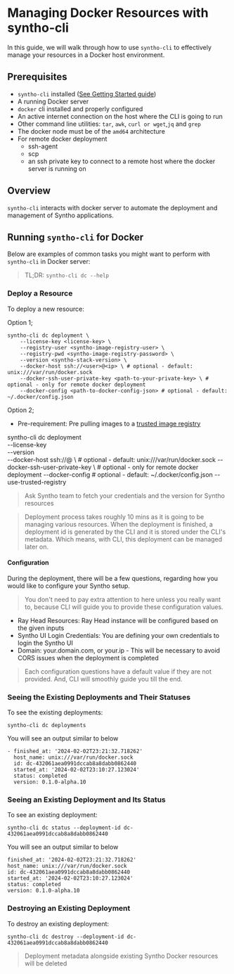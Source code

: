 # Managing Docker Resources with syntho-cli

In this guide, we will walk through how to use `syntho-cli` to effectively manage your resources in a 
Docker host environment.

## Prerequisites

* `syntho-cli` installed ([See Getting Started guide](./getting-started.md))
* A running Docker server
* `docker` cli installed and properly configured
* An active internet connection on the host where the CLI is going to run
* Other command line utilities: `tar`, `awk`, `curl or wget`,`jq` and `grep`
* The docker node must be of the `amd64` architecture
* For remote docker deployment
    * ssh-agent
    * scp
    * an ssh private key to connect to a remote host where the docker server is running on


## Overview

`syntho-cli` interacts with docker server to automate the deployment and management of Syntho applications.

## Running `syntho-cli` for Docker

Below are examples of common tasks you might want to perform with `syntho-cli` in Docker server:

> TL;DR: `syntho-cli dc --help`

### Deploy a Resource

To deploy a new resource:


Option 1;
```
syntho-cli dc deployment \
    --license-key <license-key> \
    --registry-user <syntho-image-registry-user> \
    --registry-pwd <syntho-image-registry-password> \
    --version <syntho-stack-version> \
    --docker-host ssh://<user>@<ip> \ # optional - default: unix:///var/run/docker.sock
    --docker-ssh-user-private-key <path-to-your-private-key> \ # optional - only for remote docker deployment
    --docker-config <path-to-docker-config-json> # optional - default: ~/.docker/config.json
```

Option 2;
- Pre-requirement: Pre pulling images to a [trusted image registry](./utilities.md#pulling-images-into-a-trusted-image-registry)

syntho-cli dc deployment \
    --license-key <license-key> \
    --version <syntho-stack-version> \
    --docker-host ssh://<user>@<ip> \ # optional - default: unix:///var/run/docker.sock
    --docker-ssh-user-private-key <path-to-your-private-key> \ # optional - only for remote docker deployment
    --docker-config <path-to-docker-config-json> # optional - default: ~/.docker/config.json
    --use-trusted-registry


> Ask Syntho team to fetch your credentials and the version for Syntho resources

> Deployment process takes roughly 10 mins as it is going to be managing various resources.
> When the deployment is finished, a deployment id is generated by the CLI and it is stored under
> the CLI's metadata. Which means, with CLI, this deployment can be managed later on.

#### Configuration

During the deployment, there will be a few questions, regarding how you would like to configure
your Syntho setup.

> You don't need to pay extra attention to here unless you really want to, because CLI will guide you
 to provide these configuration values.

- Ray Head Resources: Ray Head instance will be configured based on the given inputs
- Syntho UI Login Credentials: You are defining your own credentials to login the Syntho UI
- Domain: your.domain.com, or your.ip - This will be necessary to avoid CORS issues when the
  deployment is completed

> Each configuration questions have a default value if they are not provided. And, CLI will
> smoothly guide you till the end.


### Seeing the Existing Deployments and Their Statuses

To see the existing deployments:

```
syntho-cli dc deployments
```

You will see an output similar to below

```
- finished_at: '2024-02-02T23:21:32.718262'
  host_name: unix:///var/run/docker.sock
  id: dc-432061aea0991dccab8a8dabb0862440
  started_at: '2024-02-02T23:10:27.123024'
  status: completed
  version: 0.1.0-alpha.10

```

### Seeing an Existing Deployment and Its Status

To see an existing deployment:

```
syntho-cli dc status --deployment-id dc-432061aea0991dccab8a8dabb0862440
```

You will see an output similar to below

```
finished_at: '2024-02-02T23:21:32.718262'
host_name: unix:///var/run/docker.sock
id: dc-432061aea0991dccab8a8dabb0862440
started_at: '2024-02-02T23:10:27.123024'
status: completed
version: 0.1.0-alpha.10

```

### Destroying an Existing Deployment

To destroy an existing deployment:

```
syntho-cli dc destroy --deployment-id dc-432061aea0991dccab8a8dabb0862440
```

> Deployment metadata alongside existing Syntho Docker resources will be deleted

